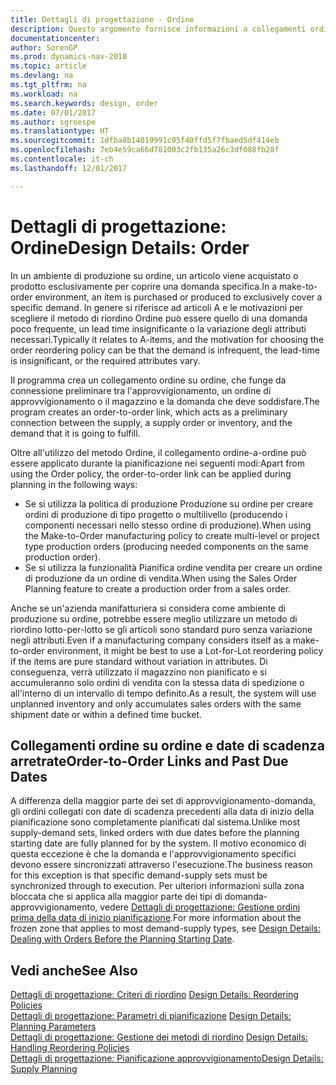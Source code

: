 ```yaml
---
title: Dettagli di progettazione - Ordine
description: Questo argomento fornisce informazioni a collegamenti ordine-a-ordine in un ambiente di produzione su ordine.
documentationcenter: 
author: SorenGP
ms.prod: dynamics-nav-2018
ms.topic: article
ms.devlang: na
ms.tgt_pltfrm: na
ms.workload: na
ms.search.keywords: design, order
ms.date: 07/01/2017
ms.author: sgroespe
ms.translationtype: HT
ms.sourcegitcommit: 1dfba8b14019991c95f40ffd5f7fbaed5df414eb
ms.openlocfilehash: 7eb4e59ca66d781003c2fb135a26c3df088fb28f
ms.contentlocale: it-ch
ms.lasthandoff: 12/01/2017

---
```

# <a name="design-details-order"></a><span data-ttu-id="831ae-103">Dettagli di progettazione: Ordine</span><span class="sxs-lookup"><span data-stu-id="831ae-103">Design Details: Order</span></span>
<span data-ttu-id="831ae-104">In un ambiente di produzione su ordine, un articolo viene acquistato o prodotto esclusivamente per coprire una domanda specifica.</span><span class="sxs-lookup"><span data-stu-id="831ae-104">In a make-to-order environment, an item is purchased or produced to exclusively cover a specific demand.</span></span> <span data-ttu-id="831ae-105">In genere si riferisce ad articoli A e le motivazioni per scegliere il metodo di riordino Ordine può essere quello di una domanda poco frequente, un lead time insignificante o la variazione degli attributi necessari.</span><span class="sxs-lookup"><span data-stu-id="831ae-105">Typically it relates to A-items, and the motivation for choosing the order reordering policy can be that the demand is infrequent, the lead-time is insignificant, or the required attributes vary.</span></span>  
  
<span data-ttu-id="831ae-106">Il programma crea un collegamento ordine su ordine, che funge da connessione preliminare tra l'approvvigionamento, un ordine di approvvigionamento o il magazzino e la domanda che deve soddisfare.</span><span class="sxs-lookup"><span data-stu-id="831ae-106">The program creates an order-to-order link, which acts as a preliminary connection between the supply, a supply order or inventory, and the demand that it is going to fulfill.</span></span>  
  
<span data-ttu-id="831ae-107">Oltre all'utilizzo del metodo Ordine, il collegamento ordine-a-ordine può essere applicato durante la pianificazione nei seguenti modi:</span><span class="sxs-lookup"><span data-stu-id="831ae-107">Apart from using the Order policy, the order-to-order link can be applied during planning in the following ways:</span></span>  
  
* <span data-ttu-id="831ae-108">Se si utilizza la politica di produzione Produzione su ordine per creare ordini di produzione di tipo progetto o multilivello (producendo i componenti necessari nello stesso ordine di produzione).</span><span class="sxs-lookup"><span data-stu-id="831ae-108">When using the Make-to-Order manufacturing policy to create multi-level or project type production orders (producing needed components on the same production order).</span></span>  
* <span data-ttu-id="831ae-109">Se si utilizza la funzionalità Pianifica ordine vendita per creare un ordine di produzione da un ordine di vendita.</span><span class="sxs-lookup"><span data-stu-id="831ae-109">When using the Sales Order Planning feature to create a production order from a sales order.</span></span>  
  
<span data-ttu-id="831ae-110">Anche se un'azienda manifatturiera si considera come ambiente di produzione su ordine, potrebbe essere meglio utilizzare un metodo di riordino lotto-per-lotto se gli articoli sono standard puro senza variazione negli attributi.</span><span class="sxs-lookup"><span data-stu-id="831ae-110">Even if a manufacturing company considers itself as a make-to-order environment, it might be best to use a Lot-for-Lot reordering policy if the items are pure standard without variation in attributes.</span></span> <span data-ttu-id="831ae-111">Di conseguenza, verrà utilizzato il magazzino non pianificato e si accumuleranno solo ordini di vendita con la stessa data di spedizione o all'interno di un intervallo di tempo definito.</span><span class="sxs-lookup"><span data-stu-id="831ae-111">As a result, the system will use unplanned inventory and only accumulates sales orders with the same shipment date or within a defined time bucket.</span></span>  
  
## <a name="order-to-order-links-and-past-due-dates"></a><span data-ttu-id="831ae-112">Collegamenti ordine su ordine e date di scadenza arretrate</span><span class="sxs-lookup"><span data-stu-id="831ae-112">Order-to-Order Links and Past Due Dates</span></span>  
<span data-ttu-id="831ae-113">A differenza della maggior parte dei set di approvvigionamento-domanda, gli ordini collegati con date di scadenza precedenti alla data di inizio della pianificazione sono completamente pianificati dal sistema.</span><span class="sxs-lookup"><span data-stu-id="831ae-113">Unlike most supply-demand sets, linked orders with due dates before the planning starting date are fully planned for by the system.</span></span> <span data-ttu-id="831ae-114">Il motivo economico di questa eccezione è che la domanda e l'approvvigionamento specifici devono essere sincronizzati attraverso l'esecuzione.</span><span class="sxs-lookup"><span data-stu-id="831ae-114">The business reason for this exception is that specific demand-supply sets must be synchronized through to execution.</span></span> <span data-ttu-id="831ae-115">Per ulteriori informazioni sulla zona bloccata che si applica alla maggior parte dei tipi di domanda-approvvigionamento, vedere [Dettagli di progettazione: Gestione ordini prima della data di inizio pianificazione](design-details-dealing-with-orders-before-the-planning-starting-date.md).</span><span class="sxs-lookup"><span data-stu-id="831ae-115">For more information about the frozen zone that applies to most demand-supply types, see [Design Details: Dealing with Orders Before the Planning Starting Date](design-details-dealing-with-orders-before-the-planning-starting-date.md).</span></span>  
  
## <a name="see-also"></a><span data-ttu-id="831ae-116">Vedi anche</span><span class="sxs-lookup"><span data-stu-id="831ae-116">See Also</span></span>  
<span data-ttu-id="831ae-117">[Dettagli di progettazione: Criteri di riordino](design-details-reordering-policies.md) </span><span class="sxs-lookup"><span data-stu-id="831ae-117">[Design Details: Reordering Policies](design-details-reordering-policies.md) </span></span>  
<span data-ttu-id="831ae-118">[Dettagli di progettazione: Parametri di pianificazione](design-details-planning-parameters.md) </span><span class="sxs-lookup"><span data-stu-id="831ae-118">[Design Details: Planning Parameters](design-details-planning-parameters.md) </span></span>  
<span data-ttu-id="831ae-119">[Dettagli di progettazione: Gestione dei metodi di riordino](design-details-handling-reordering-policies.md) </span><span class="sxs-lookup"><span data-stu-id="831ae-119">[Design Details: Handling Reordering Policies](design-details-handling-reordering-policies.md) </span></span>  
[<span data-ttu-id="831ae-120">Dettagli di progettazione: Pianificazione approvvigionamento</span><span class="sxs-lookup"><span data-stu-id="831ae-120">Design Details: Supply Planning</span></span>](design-details-supply-planning.md)
